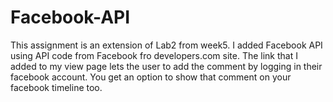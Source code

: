 # Facebook-API
This assignment is an extension of Lab2 from week5. I added Facebook API using API code from Facebook fro developers.com site.
The link that I added to my view page lets the user to add the comment by logging in their facebook account. You get an option to show that comment on your facebook timeline too.
